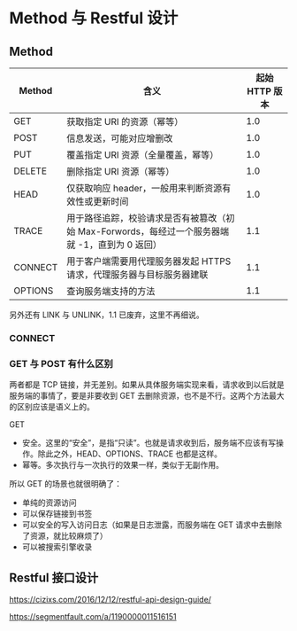 # Method 与 Restful 设计

## Method

| Method  | 含义                                                         | 起始 HTTP 版本 |
| ------- | ------------------------------------------------------------ | -------------- |
| GET     | 获取指定 URI 的资源（幂等）                                  | 1.0            |
| POST    | 信息发送，可能对应增删改                                     | 1.0            |
| PUT     | 覆盖指定 URI 资源（全量覆盖，幂等）                          | 1.0            |
| DELETE  | 删除指定 URI 资源（幂等）                                    | 1.0            |
| HEAD    | 仅获取响应 header，一般用来判断资源有效性或更新时间          | 1.0            |
| TRACE   | 用于路径追踪，校验请求是否有被篡改（初始 Max-Forwords，每经过一个服务器端就 -1，直到为 0 返回） | 1.1            |
| CONNECT | 用于客户端需要用代理服务器发起 HTTPS 请求，代理服务器与目标服务器建联 | 1.1            |
| OPTIONS | 查询服务端支持的方法                                         | 1.1            |

另外还有 LINK 与 UNLINK，1.1 已废弃，这里不再细说。

### CONNECT



### GET 与 POST 有什么区别

两者都是 TCP 链接，并无差别。如果从具体服务端实现来看，请求收到以后就是服务端的事情了，要是非要收到 GET 去删除资源，也不是不行。这两个方法最大的区别应该是语义上的。

GET

- 安全。这里的“安全”，是指“只读”。也就是请求收到后，服务端不应该有写操作。除此之外，HEAD、OPTIONS、TRACE 也都是这样。
- 幂等。多次执行与一次执行的效果一样，类似于无副作用。

所以 GET 的场景也就很明确了：

- 单纯的资源访问
- 可以保存链接到书签
- 可以安全的写入访问日志（如果是日志泄露，而服务端在 GET 请求中去删除了资源，就比较麻烦了）
- 可以被搜索引擎收录

## Restful 接口设计

https://cizixs.com/2016/12/12/restful-api-design-guide/

https://segmentfault.com/a/1190000011516151